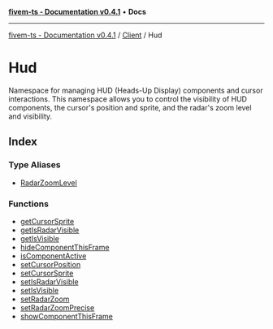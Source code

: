[**fivem-ts - Documentation v0.4.1**](../../../../README.md) • **Docs**

***

[fivem-ts - Documentation v0.4.1](../../../../README.md) / [Client](../../README.md) / Hud

# Hud

Namespace for managing HUD (Heads-Up Display) components and cursor interactions.
This namespace allows you to control the visibility of HUD components, the cursor's position and sprite,
and the radar's zoom level and visibility.

## Index

### Type Aliases

- [RadarZoomLevel](type-aliases/RadarZoomLevel.md)

### Functions

- [getCursorSprite](functions/getCursorSprite.md)
- [getIsRadarVisible](functions/getIsRadarVisible.md)
- [getIsVisible](functions/getIsVisible.md)
- [hideComponentThisFrame](functions/hideComponentThisFrame.md)
- [isComponentActive](functions/isComponentActive.md)
- [setCursorPosition](functions/setCursorPosition.md)
- [setCursorSprite](functions/setCursorSprite.md)
- [setIsRadarVisible](functions/setIsRadarVisible.md)
- [setIsVisible](functions/setIsVisible.md)
- [setRadarZoom](functions/setRadarZoom.md)
- [setRadarZoomPrecise](functions/setRadarZoomPrecise.md)
- [showComponentThisFrame](functions/showComponentThisFrame.md)
